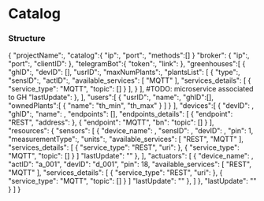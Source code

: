 # Catalog
### Structure
{
    "projectName":,
    "catalog":{
        "ip":,
        "port":,
        "methods":[]
    }
    "broker": {
        "ip":,
        "port":,
        "clientID":
    },
    "telegramBot":{
        "token":,
        "link":
    },
    "greenhouses":[
        {
            "ghID":,
            "devID": [],
            "usrID":,
            "maxNumPlants":,
            "plantsList": [
                {
                    "type":,
                    "sensID":,
                    "actID":,
                    "available_services": [
                    "MQTT"
                    ],
                    "services_details": [
                    {
                        "service_type": "MQTT",
                        "topic": []
                    }
                ],
                }
            ],
            #TODO: microservice associated to GH
            "lastUpdate":
        },
    ],
    "users":[
        {
            "usrID":,
            "name":,
            "ghID":[],
            "ownedPlants":[
                {
                    "name":
                    "th_min",
                    "th_max"
                }
            ]
        }
    ],
    "devices":[
        {
            "devID": ,
            "ghID":,
            "name": ,
            "endpoints": [],
            "endpoints_details": [
                {
                    "endpoint": "REST",
                    "address":
                },
                {
                    "endpoint": "MQTT",
                    "bn":
                    "topic": []
                }
            ],
            "resources": {
                "sensors": [
                    {
                        "device_name": ,
                        "sensID": ,
                        "devID": ,
                        "pin": 1,
                        "measurementType":,
                        "units":,
                        "available_services": [
                            "REST",
                            "MQTT"
                        ],
                        "services_details": [
                            {
                                "service_type": "REST",
                                "uri":
                            },
                            {
                                "service_type": "MQTT",
                                "topic": []
                            }
                        ]
                        "lastUpdate": ""
                    },
                ],
                "actuators": [
                    {
                        "device_name": ,
                        "actID": "a_001",
                        "devID": "d_001",
                        "pin": 18,
                        "available_services": [
                            "REST",
                            "MQTT"
                        ],
                        "services_details": [
                            {
                                "service_type": "REST",
                                "uri":
                            },
                            {
                                "service_type": "MQTT",
                                "topic": []
                            }
                        ]
                        "lastUpdate": ""
                    },
                ]
            },
            "lastUpdate": ""
        }
    ]
}
